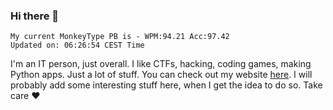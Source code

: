 ### Hi there 👋
<!-- PB START -->
```
My current MonkeyType PB is - WPM:94.21 Acc:97.42
Updated on: 06:26:54 CEST Time
```
<!-- PB END -->
I'm an IT person, just overall. I like CTFs, hacking, coding games, making Python apps. Just a lot of stuff.
You can check out my website [here](https://skill3472.github.io/).
I will probably add some interesting stuff here, when I get the idea to do so. Take care ❤️

